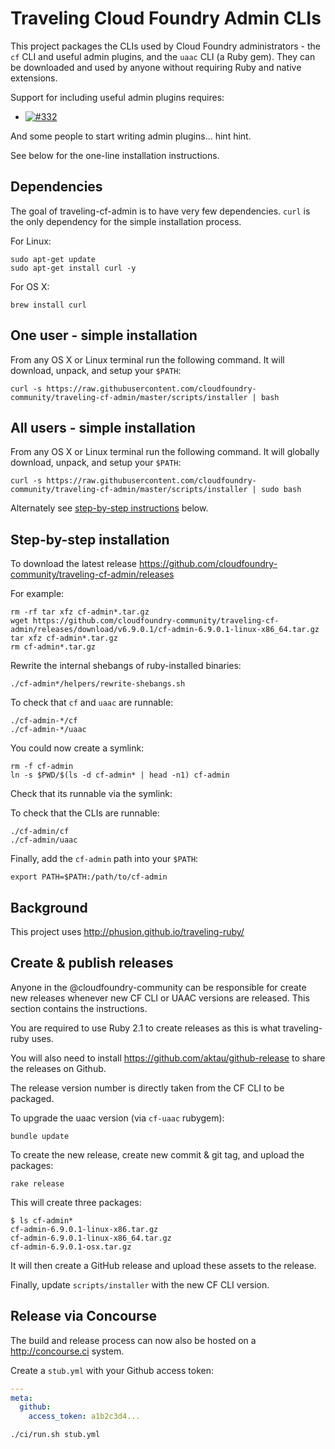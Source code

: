 Traveling Cloud Foundry Admin CLIs
==================================

This project packages the CLIs used by Cloud Foundry administrators - the `cf` CLI and useful admin plugins, and the `uaac` CLI (a Ruby gem). They can be downloaded and used by anyone without requiring Ruby and native extensions.

Support for including useful admin plugins requires:

-	[![#332](https://github-shields.cfapps.io/github/cloudfoundry/cli/issues/332.svg?style=flat)](https://github-shields.cfapps.io/github/cloudfoundry/cli/issues/332)

And some people to start writing admin plugins... hint hint.

See below for the one-line installation instructions.

Dependencies
------------

The goal of traveling-cf-admin is to have very few dependencies. `curl` is the only dependency for the simple installation process.

For Linux:

```
sudo apt-get update
sudo apt-get install curl -y
```

For OS X:

```
brew install curl
```

One user - simple installation
------------------------------

From any OS X or Linux terminal run the following command. It will download, unpack, and setup your `$PATH`:

```
curl -s https://raw.githubusercontent.com/cloudfoundry-community/traveling-cf-admin/master/scripts/installer | bash
```

All users - simple installation
-------------------------------

From any OS X or Linux terminal run the following command. It will globally download, unpack, and setup your `$PATH`:

```
curl -s https://raw.githubusercontent.com/cloudfoundry-community/traveling-cf-admin/master/scripts/installer | sudo bash
```

Alternately see [step-by-step instructions](#step-by-step-installation) below.

Step-by-step installation
-------------------------

To download the latest release https://github.com/cloudfoundry-community/traveling-cf-admin/releases

For example:

```
rm -rf tar xfz cf-admin*.tar.gz
wget https://github.com/cloudfoundry-community/traveling-cf-admin/releases/download/v6.9.0.1/cf-admin-6.9.0.1-linux-x86_64.tar.gz
tar xfz cf-admin*.tar.gz
rm cf-admin*.tar.gz
```

Rewrite the internal shebangs of ruby-installed binaries:

```
./cf-admin*/helpers/rewrite-shebangs.sh
```

To check that `cf` and `uaac` are runnable:

```
./cf-admin-*/cf
./cf-admin-*/uaac
```

You could now create a symlink:

```
rm -f cf-admin
ln -s $PWD/$(ls -d cf-admin* | head -n1) cf-admin
```

Check that its runnable via the symlink:

To check that the CLIs are runnable:

```
./cf-admin/cf
./cf-admin/uaac
```

Finally, add the `cf-admin` path into your `$PATH`:

```
export PATH=$PATH:/path/to/cf-admin
```

Background
----------

This project uses http://phusion.github.io/traveling-ruby/

Create & publish releases
-------------------------

Anyone in the @cloudfoundry-community can be responsible for create new releases whenever new CF CLI or UAAC versions are released. This section contains the instructions.

You are required to use Ruby 2.1 to create releases as this is what traveling-ruby uses.

You will also need to install https://github.com/aktau/github-release to share the releases on Github.

The release version number is directly taken from the CF CLI to be packaged.

To upgrade the uaac version (via `cf-uaac` rubygem):

```
bundle update
```

To create the new release, create new commit & git tag, and upload the packages:

```
rake release
```

This will create three packages:

```
$ ls cf-admin*
cf-admin-6.9.0.1-linux-x86.tar.gz
cf-admin-6.9.0.1-linux-x86_64.tar.gz
cf-admin-6.9.0.1-osx.tar.gz
```

It will then create a GitHub release and upload these assets to the release.

Finally, update `scripts/installer` with the new CF CLI version.

Release via Concourse
---------------------

The build and release process can now also be hosted on a http://concourse.ci system.

Create a `stub.yml` with your Github access token:

```yaml
---
meta:
  github:
    access_token: a1b2c3d4...
```

```
./ci/run.sh stub.yml
```
